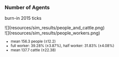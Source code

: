 ### Number of Agents

burn-in 2015 ticks
<div class="left-column">
![](resources/sim_results/people_and_cattle.png)
</div>
<div class="right-column">
![](resources/sim_results/people_workers.png)
</div>

<small>
<ul>
<li>mean 156.3 people (±12.2)</li>
<li>full worker: 39.28% (±3.87%), half worker: 31.83% (±4.08%)</li>
<li>mean 137.7 cattle (±22.38)</li>
</ul>
</small>

